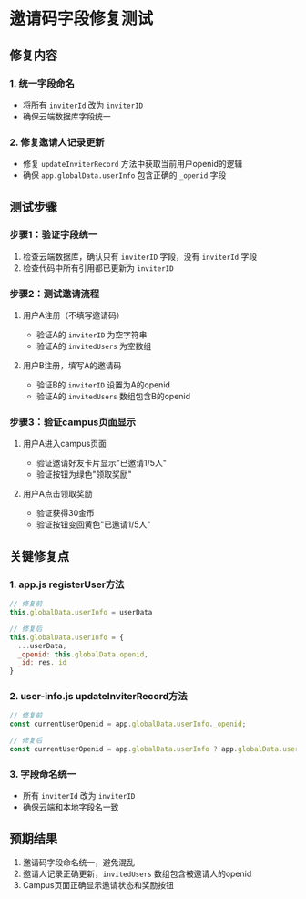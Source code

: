 # 邀请码字段修复测试

## 修复内容

### 1. 统一字段命名
- 将所有 `inviterId` 改为 `inviterID`
- 确保云端数据库字段统一

### 2. 修复邀请人记录更新
- 修复 `updateInviterRecord` 方法中获取当前用户openid的逻辑
- 确保 `app.globalData.userInfo` 包含正确的 `_openid` 字段

## 测试步骤

### 步骤1：验证字段统一
1. 检查云端数据库，确认只有 `inviterID` 字段，没有 `inviterId` 字段
2. 检查代码中所有引用都已更新为 `inviterID`

### 步骤2：测试邀请流程
1. 用户A注册（不填写邀请码）
   - 验证A的 `inviterID` 为空字符串
   - 验证A的 `invitedUsers` 为空数组

2. 用户B注册，填写A的邀请码
   - 验证B的 `inviterID` 设置为A的openid
   - 验证A的 `invitedUsers` 数组包含B的openid

### 步骤3：验证campus页面显示
1. 用户A进入campus页面
   - 验证邀请好友卡片显示"已邀请1/5人"
   - 验证按钮为绿色"领取奖励"

2. 用户A点击领取奖励
   - 验证获得30金币
   - 验证按钮变回黄色"已邀请1/5人"

## 关键修复点

### 1. app.js registerUser方法
```javascript
// 修复前
this.globalData.userInfo = userData

// 修复后
this.globalData.userInfo = {
  ...userData,
  _openid: this.globalData.openid,
  _id: res._id
}
```

### 2. user-info.js updateInviterRecord方法
```javascript
// 修复前
const currentUserOpenid = app.globalData.userInfo._openid;

// 修复后
const currentUserOpenid = app.globalData.userInfo ? app.globalData.userInfo._openid : app.globalData.openid;
```

### 3. 字段命名统一
- 所有 `inviterId` 改为 `inviterID`
- 确保云端和本地字段名一致

## 预期结果
1. 邀请码字段命名统一，避免混乱
2. 邀请人记录正确更新，`invitedUsers` 数组包含被邀请人的openid
3. Campus页面正确显示邀请状态和奖励按钮 